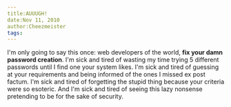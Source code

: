```yaml
---
title:AUUUGH!
date:Nov 11, 2010
author:Cheezmeister
tags:
---
```



I'm only going to say this once: web developers of the 
world, **fix your damn password creation**. I'm sick and tired
of wasting my time trying 5 different passwords until I find
one your system likes. I'm sick and tired of guessing at your 
requirements and being informed of the ones I missed ex post 
factum. I'm sick and tired of forgetting the stupid thing
because your criteria were so esoteric. And I'm sick and tired
of seeing this lazy nonsense pretending to be for the sake
of security. 

